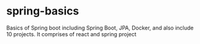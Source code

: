# spring-basics
Basics of Spring boot including Spring Boot, JPA, Docker, and also include 10 projects. It comprises of react and spring project
